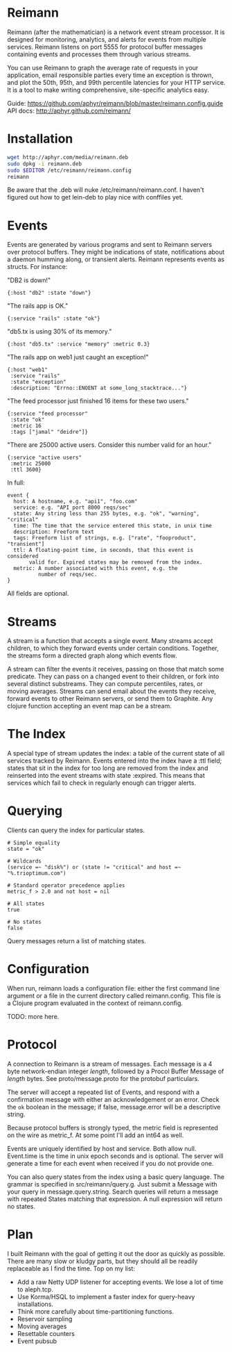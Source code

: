 Reimann
=======

Reimann (after the mathematician) is a network event stream processor. It is
designed for monitoring, analytics, and alerts for events from multiple
services. Reimann listens on port 5555 for protocol buffer messages containing
events and processes them through various streams.

You can use Reimann to graph the average rate of requests in your application,
email responsible parties every time an exception is thrown, and plot the 50th,
95th, and 99th percentile latencies for your HTTP service. It is a tool to make
writing comprehensive, site-specific analytics easy.

Guide:    https://github.com/aphyr/reimann/blob/master/reimann.config.guide
API docs: http://aphyr.github.com/reimann/

Installation
============

``` bash
wget http://aphyr.com/media/reimann.deb
sudo dpkg -i reimann.deb
sudo $EDITOR /etc/reimann/reimann.config
reimann
```

Be aware that the .deb will nuke /etc/reimann/reimann.conf. I haven't figured out how to get lein-deb to play nice with conffiles yet.

Events
======

Events are generated by various programs and sent to Reimann servers over
protocol buffers. They might be indications of state, notifications about a
daemon humming along, or transient alerts. Reimann represents events as
structs. For instance:

"DB2 is down!"

    {:host "db2" :state "down"}

"The rails app is OK."

    {:service "rails" :state "ok"}

"db5.tx is using 30% of its memory."

    {:host "db5.tx" :service "memory" :metric 0.3}

"The rails app on web1 just caught an exception!"

    {:host "web1"
     :service "rails" 
     :state "exception"
     :description: "Errno::ENOENT at some_long_stacktrace..."}

"The feed processor just finished 16 items for these two users."

    {:service "feed processor"
     :state "ok"
     :metric 16
     :tags ["jamal" "deidre"]}

"There are 25000 active users. Consider this number valid for an hour."

    {:service "active users"
     :metric 25000
     :ttl 3600}

In full:

    event {
      host: A hostname, e.g. "api1", "foo.com"
      service: e.g. "API port 8000 reqs/sec"
      state: Any string less than 255 bytes, e.g. "ok", "warning", "critical"
      time: The time that the service entered this state, in unix time
      description: Freeform text
      tags: Freeform list of strings, e.g. ["rate", "fooproduct", "transient"]
      ttl: A floating-point time, in seconds, that this event is considered
           valid for. Expired states may be removed from the index.
      metric: A number associated with this event, e.g. the 
              number of reqs/sec.
    }

All fields are optional.

Streams
=======

A stream is a function that accepts a single event. Many streams accept
children, to which they forward events under certain conditions. Together, the
streams form a directed graph along which events flow.

A stream can filter the events it receives, passing on those that match some
predicate. They can pass on a changed event to their children, or fork into
several distinct substreams. They can compute percentiles, rates, or moving
averages. Streams can send email about the events they receive, forward events
to other Reimann servers, or send them to Graphite. Any clojure function
accepting an event map can be a stream.

The Index
=========

A special type of stream updates the index: a table of the current state of all
services tracked by Reimann. Events entered into the index have a :ttl field;
states that sit in the index for too long are removed from the index and
reinserted into the event streams with state :expired. This means that services which fail to check in regularly enough can trigger alerts.

Querying
========

Clients can query the index for particular states.

    # Simple equality
    state = "ok"
    
    # Wildcards
    (service =~ "disk%") or (state != "critical" and host =~ "%.trioptimum.com")

    # Standard operator precedence applies
    metric_f > 2.0 and not host = nil

    # All states
    true

    # No states
    false

Query messages return a list of matching states.

Configuration
=============

When run, reimann loads a configuration file: either the first command line
argument or a file in the current directory called reimann.config. This file is
a Clojure program evaluated in the context of reimann.config.

TODO: more here.

Protocol
========

A connection to Reimann is a stream of messages. Each message is a 4 byte
network-endian integer *length*, followed by a Procol Buffer Message of
*length* bytes. See proto/message.proto for the protobuf particulars.

The server will accept a repeated list of Events, and respond with a
confirmation message with either an acknowledgement or an error. Check the `ok`
boolean in the message; if false, message.error will be a descriptive string.

Because protocol buffers is strongly typed, the metric field is represented on
the wire as metric_f. At some point I'll add an int64 as well.

Events are uniquely identified by host and service. Both allow null. Event.time
is the time in unix epoch seconds and is optional. The server will generate a
time for each event when received if you do not provide one. 

You can also query states from the index using a basic query language. The
grammar is specified in src/reimann/query.g. Just submit a Message with your
query in message.query.string. Search queries will return a message with
repeated States matching that expression. A null expression will return no
states.

Plan
====

I built Reimann with the goal of getting it out the door as quickly as
possible. There are many slow or kludgy parts, but they should all be readily
replaceable as I find the time. Top on my list:

- Add a raw Netty UDP listener for accepting events. We lose a lot of time to
aleph.tcp.
- Use Korma/HSQL to implement a faster index for query-heavy installations.
- Think more carefully about time-partitioning functions.
- Reservoir sampling
- Moving averages
- Resettable counters
- Event pubsub
